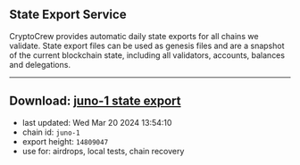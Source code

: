 ## State Export Service
CryptoCrew provides automatic daily state exports for all chains we validate. State export files can be used as genesis files and are a snapshot of the current blockchain state, including all validators, accounts, balances and delegations.

---
**Download: [juno-1 state export](https://dl-eu2.ccvalidators.com/SERVICE/juno/juno-1_export_14809047.json)**
---

- last updated: Wed Mar 20 2024 13:54:10
- chain id: `juno-1`
- export height: `14809047`
- use for: airdrops, local tests, chain recovery
